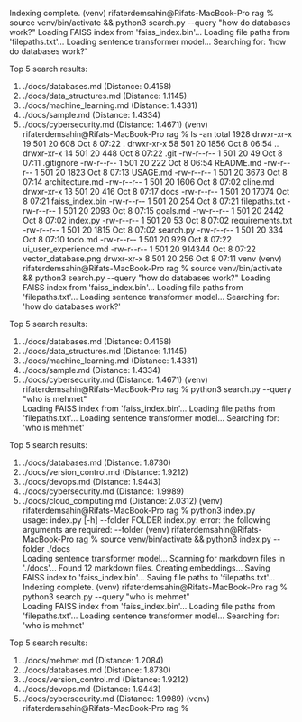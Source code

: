 Indexing complete.
(venv) rifaterdemsahin@Rifats-MacBook-Pro rag % source venv/bin/activate && python3 search.py --query "how do databases work?"
Loading FAISS index from 'faiss_index.bin'...
Loading file paths from 'filepaths.txt'...
Loading sentence transformer model...
Searching for: 'how do databases work?'

Top 5 search results:
1. ./docs/databases.md (Distance: 0.4158)
2. ./docs/data_structures.md (Distance: 1.1145)
3. ./docs/machine_learning.md (Distance: 1.4331)
4. ./docs/sample.md (Distance: 1.4334)
5. ./docs/cybersecurity.md (Distance: 1.4671)
(venv) rifaterdemsahin@Rifats-MacBook-Pro rag % ls -an
total 1928
drwxr-xr-x  19 501  20     608 Oct  8 07:22 .
drwxr-xr-x  58 501  20    1856 Oct  8 06:54 ..
drwxr-xr-x  14 501  20     448 Oct  8 07:22 .git
-rw-r--r--   1 501  20      49 Oct  8 07:11 .gitignore
-rw-r--r--   1 501  20     222 Oct  8 06:54 README.md
-rw-r--r--   1 501  20    1823 Oct  8 07:13 USAGE.md
-rw-r--r--   1 501  20    3673 Oct  8 07:14 architecture.md
-rw-r--r--   1 501  20    1606 Oct  8 07:02 cline.md
drwxr-xr-x  13 501  20     416 Oct  8 07:17 docs
-rw-r--r--   1 501  20   17074 Oct  8 07:21 faiss_index.bin
-rw-r--r--   1 501  20     254 Oct  8 07:21 filepaths.txt
-rw-r--r--   1 501  20    2093 Oct  8 07:15 goals.md
-rw-r--r--   1 501  20    2442 Oct  8 07:02 index.py
-rw-r--r--   1 501  20      53 Oct  8 07:02 requirements.txt
-rw-r--r--   1 501  20    1815 Oct  8 07:02 search.py
-rw-r--r--   1 501  20     334 Oct  8 07:10 todo.md
-rw-r--r--   1 501  20     929 Oct  8 07:22 ui_user_experience.md
-rw-r--r--   1 501  20  914344 Oct  8 07:22 vector_database.png
drwxr-xr-x   8 501  20     256 Oct  8 07:11 venv
(venv) rifaterdemsahin@Rifats-MacBook-Pro rag % source venv/bin/activate && python3 search.py --query "how do databases work?"
Loading FAISS index from 'faiss_index.bin'...
Loading file paths from 'filepaths.txt'...
Loading sentence transformer model...
Searching for: 'how do databases work?'

Top 5 search results:
1. ./docs/databases.md (Distance: 0.4158)
2. ./docs/data_structures.md (Distance: 1.1145)
3. ./docs/machine_learning.md (Distance: 1.4331)
4. ./docs/sample.md (Distance: 1.4334)
5. ./docs/cybersecurity.md (Distance: 1.4671)
(venv) rifaterdemsahin@Rifats-MacBook-Pro rag % python3 search.py --query "who is mehmet"                                     
Loading FAISS index from 'faiss_index.bin'...
Loading file paths from 'filepaths.txt'...
Loading sentence transformer model...
Searching for: 'who is mehmet'

Top 5 search results:
1. ./docs/databases.md (Distance: 1.8730)
2. ./docs/version_control.md (Distance: 1.9212)
3. ./docs/devops.md (Distance: 1.9443)
4. ./docs/cybersecurity.md (Distance: 1.9989)
5. ./docs/cloud_computing.md (Distance: 2.0312)
(venv) rifaterdemsahin@Rifats-MacBook-Pro rag % python3 index.py                         
usage: index.py [-h] --folder FOLDER
index.py: error: the following arguments are required: --folder
(venv) rifaterdemsahin@Rifats-MacBook-Pro rag % source venv/bin/activate && python3 index.py --folder ./docs                  
Loading sentence transformer model...
Scanning for markdown files in './docs'...
Found 12 markdown files. Creating embeddings...
Saving FAISS index to 'faiss_index.bin'...
Saving file paths to 'filepaths.txt'...
Indexing complete.
(venv) rifaterdemsahin@Rifats-MacBook-Pro rag % python3 search.py --query "who is mehmet"                   
Loading FAISS index from 'faiss_index.bin'...
Loading file paths from 'filepaths.txt'...
Loading sentence transformer model...
Searching for: 'who is mehmet'

Top 5 search results:
1. ./docs/mehmet.md (Distance: 1.2084)
2. ./docs/databases.md (Distance: 1.8730)
3. ./docs/version_control.md (Distance: 1.9212)
4. ./docs/devops.md (Distance: 1.9443)
5. ./docs/cybersecurity.md (Distance: 1.9989)
(venv) rifaterdemsahin@Rifats-MacBook-Pro rag % 
